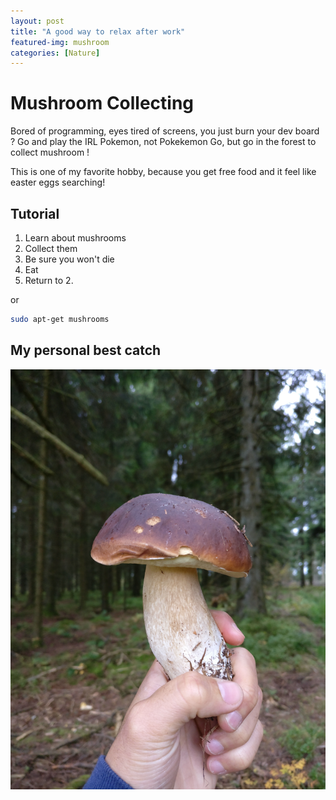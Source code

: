 ```yaml
---
layout: post
title: "A good way to relax after work"
featured-img: mushroom
categories: [Nature]
---
```


# Mushroom Collecting

Bored of programming, eyes tired of screens, you just burn your dev board ? Go and play the IRL Pokemon, not Pokekemon Go, but go in the forest to collect mushroom !

This is one of my favorite hobby, because you get free food and it feel like easter eggs searching!

## Tutorial

1. Learn about mushrooms
2. Collect them
3. Be sure you won't die
4. Eat
5. Return to 2.

or

```bash
sudo apt-get mushrooms
```

## My personal best catch

![my best one](https://raw.githubusercontent.com/VincentFrangi/VincentFrangi.github.io/master/ressources/posts/2018-10-04-how-i-relax/mushroom2.jpg)
